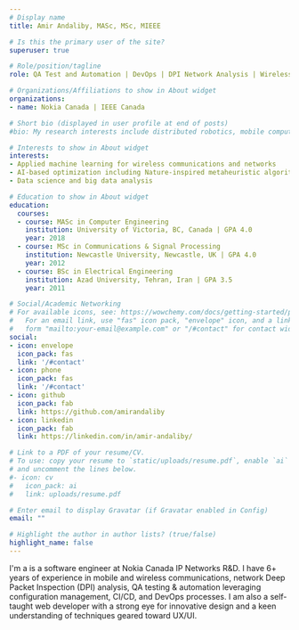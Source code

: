 ```yaml
---
# Display name
title: Amir Andaliby, MASc, MSc, MIEEE

# Is this the primary user of the site?
superuser: true

# Role/position/tagline
role: QA Test and Automation | DevOps | DPI Network Analysis | Wireless Communications and Networks

# Organizations/Affiliations to show in About widget
organizations:
- name: Nokia Canada | IEEE Canada

# Short bio (displayed in user profile at end of posts)
#bio: My research interests include distributed robotics, mobile computing and programmable matter.

# Interests to show in About widget
interests:
- Applied machine learning for wireless communications and networks
- AI-based optimization including Nature-inspired metaheuristic algorithms
- Data science and big data analysis

# Education to show in About widget
education:
  courses:
  - course: MASc in Computer Engineering
    institution: University of Victoria, BC, Canada | GPA 4.0
    year: 2018
  - course: MSc in Communications & Signal Processing
    institution: Newcastle University, Newcastle, UK | GPA 4.0
    year: 2012
  - course: BSc in Electrical Engineering 
    institution: Azad University, Tehran, Iran | GPA 3.5
    year: 2011

# Social/Academic Networking
# For available icons, see: https://wowchemy.com/docs/getting-started/page-builder/#icons
#   For an email link, use "fas" icon pack, "envelope" icon, and a link in the
#   form "mailto:your-email@example.com" or "/#contact" for contact widget.
social:
- icon: envelope
  icon_pack: fas
  link: '/#contact'
- icon: phone
  icon_pack: fas
  link: '/#contact'
- icon: github
  icon_pack: fab
  link: https://github.com/amirandaliby
- icon: linkedin
  icon_pack: fab
  link: https://linkedin.com/in/amir-andaliby/

# Link to a PDF of your resume/CV.
# To use: copy your resume to `static/uploads/resume.pdf`, enable `ai` icons in `params.toml`, 
# and uncomment the lines below.
#- icon: cv
#   icon_pack: ai
#   link: uploads/resume.pdf

# Enter email to display Gravatar (if Gravatar enabled in Config)
email: ""

# Highlight the author in author lists? (true/false)
highlight_name: false
---
```


I'm a is a software engineer at Nokia Canada IP Networks R&D. I have 6+ years of experience in mobile and wireless communications, network Deep Packet Inspection (DPI) analysis, QA testing & automation leveraging configuration management, CI/CD, and DevOps processes. I am also a self-taught web developer with a strong eye for innovative design and a keen understanding of techniques geared toward UX/UI.